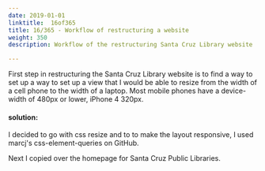 ```yaml
---
date: 2019-01-01
linktitle:  16of365
title: 16/365 - Workflow of restructuring a website
weight: 350
description: Workflow of the restructuring Santa Cruz Library website

--- 
```


First step in restructuring the Santa Cruz Library website is to find a way to set up a way to set up a view that I would be able to resize from the width of a cell phone to the width of a laptop. Most mobile phones have a device-width of 480px or lower, iPhone 4 320px.

#### solution: 
I decided to go with css resize and to to make the layout responsive, I used marcj's css-element-queries on GitHub. 

Next I copied over the homepage for Santa Cruz Public Libraries.
